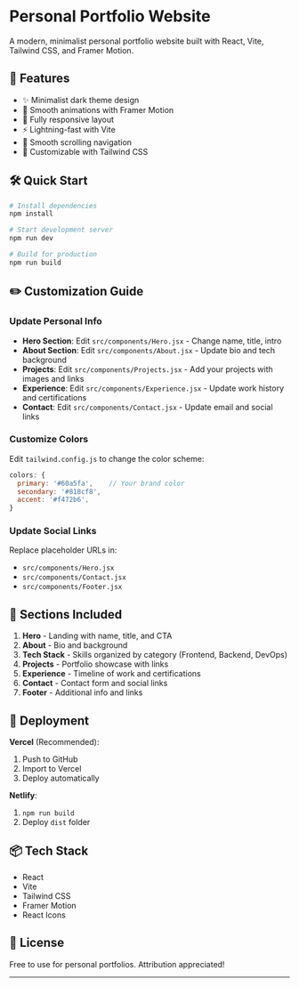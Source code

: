 # Personal Portfolio Website

A modern, minimalist personal portfolio website built with React, Vite, Tailwind CSS, and Framer Motion.

## 🚀 Features

- ✨ Minimalist dark theme design
- 🎨 Smooth animations with Framer Motion
- 📱 Fully responsive layout
- ⚡ Lightning-fast with Vite
- 🎯 Smooth scrolling navigation
- 🌈 Customizable with Tailwind CSS

## 🛠️ Quick Start

```bash
# Install dependencies
npm install

# Start development server
npm run dev

# Build for production
npm run build
```

## ✏️ Customization Guide

### Update Personal Info
- **Hero Section**: Edit `src/components/Hero.jsx` - Change name, title, intro
- **About Section**: Edit `src/components/About.jsx` - Update bio and tech background
- **Projects**: Edit `src/components/Projects.jsx` - Add your projects with images and links
- **Experience**: Edit `src/components/Experience.jsx` - Update work history and certifications
- **Contact**: Edit `src/components/Contact.jsx` - Update email and social links

### Customize Colors
Edit `tailwind.config.js` to change the color scheme:
```javascript
colors: {
  primary: '#60a5fa',    // Your brand color
  secondary: '#818cf8',
  accent: '#f472b6',
}
```

### Update Social Links
Replace placeholder URLs in:
- `src/components/Hero.jsx`
- `src/components/Contact.jsx`
- `src/components/Footer.jsx`

## 📱 Sections Included

1. **Hero** - Landing with name, title, and CTA
2. **About** - Bio and background
3. **Tech Stack** - Skills organized by category (Frontend, Backend, DevOps)
4. **Projects** - Portfolio showcase with links
5. **Experience** - Timeline of work and certifications
6. **Contact** - Contact form and social links
7. **Footer** - Additional info and links

## 🚀 Deployment

**Vercel** (Recommended):
1. Push to GitHub
2. Import to Vercel
3. Deploy automatically

**Netlify**:
1. `npm run build`
2. Deploy `dist` folder

## 📦 Tech Stack

- React
- Vite
- Tailwind CSS
- Framer Motion
- React Icons

## 📄 License

Free to use for personal portfolios. Attribution appreciated!

---


